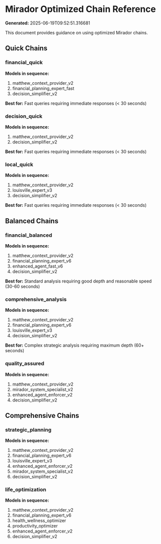# Mirador Optimized Chain Reference

**Generated:** 2025-06-19T09:52:51.316681

This document provides guidance on using optimized Mirador chains.

## Quick Chains

### financial_quick

**Models in sequence:**
1. matthew_context_provider_v2
2. financial_planning_expert_fast
3. decision_simplifier_v2

**Best for:** Fast queries requiring immediate responses (< 30 seconds)

### decision_quick

**Models in sequence:**
1. matthew_context_provider_v2
2. decision_simplifier_v2

**Best for:** Fast queries requiring immediate responses (< 30 seconds)

### local_quick

**Models in sequence:**
1. matthew_context_provider_v2
2. louisville_expert_v3
3. decision_simplifier_v2

**Best for:** Fast queries requiring immediate responses (< 30 seconds)

## Balanced Chains

### financial_balanced

**Models in sequence:**
1. matthew_context_provider_v2
2. financial_planning_expert_v6
3. enhanced_agent_fast_v6
4. decision_simplifier_v2

**Best for:** Standard analysis requiring good depth and reasonable speed (30-60 seconds)

### comprehensive_analysis

**Models in sequence:**
1. matthew_context_provider_v2
2. financial_planning_expert_v6
3. louisville_expert_v3
4. decision_simplifier_v2

**Best for:** Complex strategic analysis requiring maximum depth (60+ seconds)

### quality_assured

**Models in sequence:**
1. matthew_context_provider_v2
2. mirador_system_specialist_v2
3. enhanced_agent_enforcer_v2
4. decision_simplifier_v2

## Comprehensive Chains

### strategic_planning

**Models in sequence:**
1. matthew_context_provider_v2
2. financial_planning_expert_v6
3. louisville_expert_v3
4. enhanced_agent_enforcer_v2
5. mirador_system_specialist_v2
6. decision_simplifier_v2

### life_optimization

**Models in sequence:**
1. matthew_context_provider_v2
2. financial_planning_expert_v6
3. health_wellness_optimizer
4. productivity_optimizer
5. enhanced_agent_enforcer_v2
6. decision_simplifier_v2

